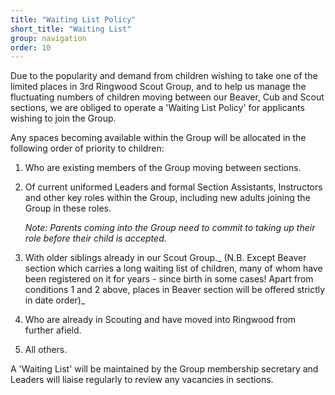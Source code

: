 ```yaml
---
title: "Waiting List Policy"
short_title: "Waiting List"
group: navigation
order: 10
---
```


 Due to the popularity and demand from children wishing to take one of the limited places in 3rd Ringwood Scout Group, and to help us manage the fluctuating numbers of children moving between our Beaver, Cub and Scout sections, we are obliged to operate a 'Waiting List Policy' for applicants wishing to join the Group.

 Any spaces becoming available within the Group will be allocated in the following order of priority to children:

1.  Who are existing members of the Group moving between sections.

2.   Of current uniformed Leaders and formal Section Assistants, Instructors and other key roles within the Group, including new adults joining the Group in these roles.

     _Note: Parents coming into the Group need to commit to taking up their role before their child is accepted._

3.   With older siblings already in our Scout Group._ (N.B. Except Beaver section which carries a long waiting list of children, many of whom have been registered on it for years - since birth in some cases! Apart from conditions 1 and 2 above, places in Beaver section will be offered strictly in date order)_

4.   Who are already in Scouting and have moved into Ringwood from further afield.

5.   All others.

 A 'Waiting List' will be maintained by the Group membership secretary and Leaders will liaise regularly to review any vacancies in sections.
